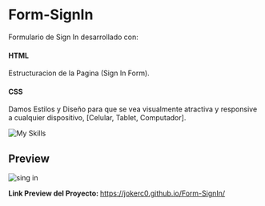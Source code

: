 # Form-SignIn
Formulario de Sign In desarrollado con:

#### HTML
Estructuracion de la Pagina (Sign In Form).

#### CSS
Damos Estilos y Diseño para que se vea visualmente atractiva y responsive a cualquier dispositivo, [Celular, Tablet, Computador].


![My Skills](https://skillicons.dev/icons?i=html,css)


## Preview
![sing in](https://github.com/JokerC0/Form-SignIn/assets/129913584/751ffe05-5465-41d7-8ed0-a80386845d91)

<b> Link Preview del Proyecto: </b>  https://jokerc0.github.io/Form-SignIn/
